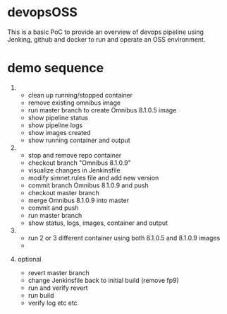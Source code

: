 # devopsOSS

This is a basic PoC to provide an overview of devops pipeline using Jenking, github and docker to run and operate 
an OSS environment.

# demo sequence
1)
	- clean up running/stopped container
	- remove existing omnibus image
	- run master branch to create Omnibus 8.1.0.5 image
	- show pipeline status
	- show pipeline logs
	- show images created
	- show running container and output

2)
	- stop and remove repo container
 	- checkout branch "Omnibus 8.1.0.9" 	
	- visualize changes in Jenkinsfile 
	- modify simnet.rules file and add new version
	- commit branch Omnibus 8.1.0.9 and push
	- checkout master branch
	- merge  Omnibus 8.1.0.9 into master
	- commit and push
	- run master branch
	- show status, logs, images, container and output

3)
	- run 2 or 3 different container using both 8.1.0.5 and 8.1.0.9 images
	- 

4)	optional	
	- revert master branch
	- change Jenkinsfile back to initial build (remove fp9)
	- run and verify revert
	- run build
	- verify log etc etc
	
